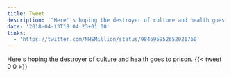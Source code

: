 ```yaml
---
title: Tweet
description: '"Here''s hoping the destroyer of culture and health goes to prison. "'
date: '2018-04-13T18:04:23+01:00'
links:
  - 'https://twitter.com/NHSMillion/status/984695952652021760'
---
```

Here's hoping the destroyer of culture and health goes to prison. 
      {{< tweet 0 0 >}}
    
